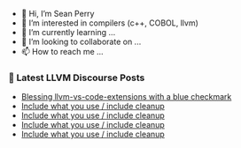 - 👋 Hi, I’m Sean Perry
- 👀 I’m interested in compilers (c++, COBOL, llvm)
- 🌱 I’m currently learning ...
- 💞️ I’m looking to collaborate on ...
- 📫 How to reach me ...

<!---
s66perry/s66perry is a ✨ special ✨ repository because its `README.md` (this file) appears on your GitHub profile.
You can click the Preview link to take a look at your changes.
--->
### 📕 Latest LLVM Discourse Posts

<!-- DISCOURSE-LLVM:START -->
- [Blessing llvm-vs-code-extensions with a blue checkmark](https://llvm.discourse.group/t/blessing-llvm-vs-code-extensions-with-a-blue-checkmark/5919/5)
- [Include what you use / include cleanup](https://llvm.discourse.group/t/include-what-you-use-include-cleanup/5831/15)
- [Include what you use / include cleanup](https://llvm.discourse.group/t/include-what-you-use-include-cleanup/5831/14)
- [Include what you use / include cleanup](https://llvm.discourse.group/t/include-what-you-use-include-cleanup/5831/13)
- [Include what you use / include cleanup](https://llvm.discourse.group/t/include-what-you-use-include-cleanup/5831/12)
<!-- DISCOURSE-LLVM:END -->
